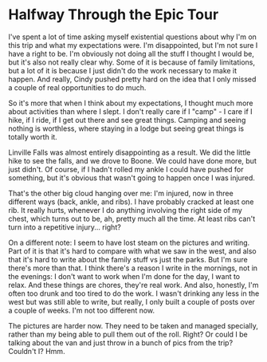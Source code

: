 # Halfway Through the Epic Tour

I've spent a lot of time asking myself existential questions about why I'm on this trip and what my expectations were. I'm disappointed, but I'm not sure I have a right to be. I'm obviously not doing all the stuff I thought I would be, but it's also not really clear why. Some of it is because of family limitations, but a lot of it is because I just didn't do the work necessary to make it happen. And really, Cindy pushed pretty hard on the idea that I only missed a couple of real opportunities to do much.

So it's more that when I think about my expectations, I thought much more about activities than where I slept. I don't really care if I "camp" - I care if I hike, if I ride, if I get out there and see great things. Camping and seeing nothing is worthless, where staying in a lodge but seeing great things is totally worth it.

Linville Falls was almost entirely disappointing as a result. We did the little hike to see the falls, and we drove to Boone. We could have done more, but just didn't. Of course, if I hadn't rolled my ankle I could have pushed for something, but it's obvious that wasn't going to happen once I was injured.

That's the other big cloud hanging over me: I'm injured, now in three different ways (back, ankle, and ribs). I have probably cracked at least one rib. It really hurts, whenever I do anything involving the right side of my chest, which turns out to be, ah, pretty much all the time. At least ribs can't turn into a repetitive injury... right?

On a different note: I seem to have lost steam on the pictures and writing. Part of it is that it's hard to compare with what we saw in the west, and also that it's hard to write about the family stuff vs just the parks. But I'm sure there's more than that. I think there's a reason I write in the mornings, not in the evenings: I don't want to work when I'm done for the day, I want to relax. And these things are chores, they're real work. And also, honestly, I'm often too drunk and too tired to do the work. I wasn't drinking any less in the west but was still able to write, but really, I only built a couple of posts over a couple of weeks. I'm not too different now.

The pictures are harder now. They need to be taken and managed specially, rather than my being able to pull them out of the roll. Right? Or could I be talking about the van and just throw in a bunch of pics from the trip? Couldn't I?  Hmm.
